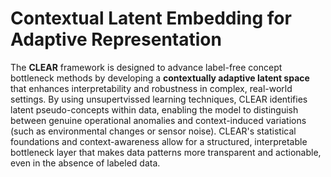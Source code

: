 # Contextual Latent Embedding for Adaptive Representation

The **CLEAR** framework is designed to advance label-free concept bottleneck methods 
by developing a **contextually adaptive latent space** that enhances interpretability 
and robustness in complex, real-world settings. By using unsupertvissed learning techniques, 
CLEAR identifies latent pseudo-concepts within data, enabling the model to distinguish 
between genuine operational anomalies and context-induced variations (such as environmental changes 
or sensor noise). CLEAR's statistical foundations and context-awareness allow for a structured, 
interpretable bottleneck layer that makes data patterns more transparent and actionable, 
even in the absence of labeled data.
